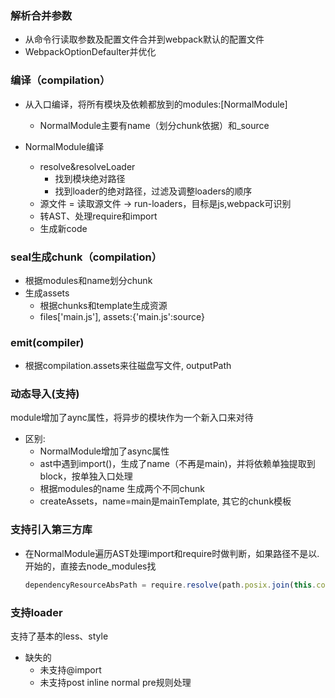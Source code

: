 ### 解析合并参数
* 从命令行读取参数及配置文件合并到webpack默认的配置文件
* WebpackOptionDefaulter并优化

### 编译（compilation）
* 从入口编译，将所有模块及依赖都放到的modules:[NormalModule]
    * NormalModule主要有name（划分chunk依据）和_source

* NormalModule编译
    * resolve&resolveLoader
        * 找到模块绝对路径
        * 找到loader的绝对路径，过滤及调整loaders的顺序
    * 源文件 = 读取源文件 -> run-loaders，目标是js,webpack可识别
    * 转AST、处理require和import
    * 生成新code

### seal生成chunk（compilation）
* 根据modules和name划分chunk
* 生成assets
    * 根据chunks和template生成资源
    * files['main.js'], assets:{'main.js':source}

### emit(compiler)
*  根据compilation.assets来往磁盘写文件, outputPath

### 动态导入(支持)
module增加了aync属性，将异步的模块作为一个新入口来对待
* 区别:
    * NormalModule增加了async属性
    * ast中遇到import()，生成了name（不再是main)，并将依赖单独提取到block，按单独入口处理
    * 根据modules的name 生成两个不同chunk
    * createAssets，name=main是mainTemplate, 其它的chunk模板

### 支持引入第三方库
* 在NormalModule遍历AST处理import和require时做判断，如果路径不是以.开始的，直接去node_modules找
    ```js
    dependencyResourceAbsPath = require.resolve(path.posix.join(this.context, 'node_modules', modulName));
    ```
### 支持loader
支持了基本的less、style
* 缺失的
    * 未支持@import
    * 未支持post inline normal pre规则处理
